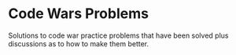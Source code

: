 # Code Wars Problems
Solutions to code war practice problems that have been solved plus discussions as to how to make them better.
